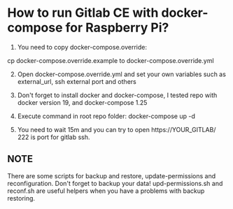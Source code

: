 # How to run Gitlab CE with docker-compose for Raspberry Pi?
 
1. You need to copy docker-compose.override:

cp docker-compose.override.example to docker-compose.override.yml

2. Open docker-compose.override.yml and set your own variables such as external_url, ssh external port and others

3. Don't forget to install docker and docker-compose, I tested repo with docker version 19, and docker-compose 1.25

4. Execute command in root repo folder:
docker-compose up -d

5. You need to wait 15m and you can try to open https://YOUR_GITLAB/
222 is port for gitlab ssh.

## NOTE

There are some scripts for backup and restore, update-permissions and reconfiguration. Don't forget to backup your data!
upd-permissions.sh and reconf.sh are useful helpers when you have a problems with backup restoring.